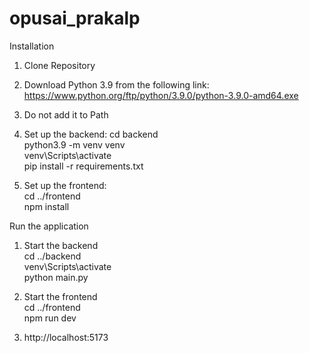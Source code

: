 # opusai_prakalp

Installation

1. Clone Repository

2. Download Python 3.9 from the following link: https://www.python.org/ftp/python/3.9.0/python-3.9.0-amd64.exe

3. Do not add it to Path 
  
3. Set up the backend:
  cd backend  
  python3.9 -m venv venv  
  venv\Scripts\activate  
  pip install -r requirements.txt  

4. Set up the frontend:  
  cd ../frontend  
  npm install  


Run the application

1. Start the backend  
  cd ../backend  
  venv\Scripts\activate  
  python main.py  

2. Start the frontend  
   cd ../frontend  
   npm run dev  

3. http://localhost:5173  


